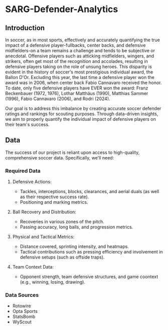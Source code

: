 # SARG-Defender-Analytics
## Introduction
In soccer, as in most sports, effectively and accurately quantifying the true impact of a defensive player-fullbacks, center backs, and defensive midfielders-on a team remains a challenge and tends to be subjective or anecdotal. Offensive players such as atticking midfielders, wingers, and strikers, often get most of the recognition and accolades, resulting in defensive players taking on the role of unsung heroes. This disparity is evident in the history of soccer's most prestigious individual award, the Ballon D'Or. Excluding this year, the last time a defensive player won the award was in 2006, when center back Fabio Cannavaro received the honor. To date, only five defensive players have EVER won the award: Franz Beckenbauer (1972, 1976), Lothar Matthäus (1990), Matthias Sammer (1996), Fabio Cannavaro (2006), and Rodri (2024). 

Our goal is to address this imbalance by creating accurate soccer defender ratings and rankings for scouting purposes. Through data-driven insights, we aim to properly quantify the individual impact of defensive players on their team's success.

## Data

The success of our project is reliant upon access to high-quality, comprehensive soccer data. Specifically, we'll need:

### Required Data
1) Defensive Actions:
   - Tackles, interceptions, blocks, clearances, and aerial duals (as well as their respective success rate).
   - Positioning and marking metrics.
  
2) Ball Recovery and Distribution:
   - Recoveries in various zones of the pitch.
   - Passing accuracy, long balls, and progression metrics.
  
3) Physical and Tactical Metrics:
   - Distance covered, sprinting intensity, and heatmaps.
   - Tactical contributions such as pressing efficiency and involvement in defensive setups (such as offside traps).
  
4) Team Context Data:
   - Opponent strength, team defensive structures, and game coontext (e.g., winning, losing, drawing).
  
### Data Sources
- Rotowire
- Opta Sports
- StatsBomb
- WyScout
